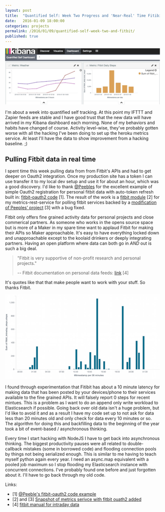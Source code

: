 ```yaml
---
layout: post
title:  "Quantified Self: Week Two Progress and 'Near-Real' Time Fitibit activity"
date:   2016-01-09 18:00:00
categories: projects
permalink: /2016/01/09/quantified-self-week-two-and-fitbit/
published: true
---
```


![Dashboard](/images/posts/2016-01-09-dash.jpg "Qantified Self Dashboard")

I'm about a week into quantified self tracking.  At this point my IFTTT and Zapier feeds are stable and I have good trust that the new data will have arrived in my Kibana dashboard each morning.  None of my behaviors and habits have changed of course.  Activity level-wise, they've probably gotten worse with all the hacking I've been doing to set up the heroku metrics service.  At least I'll have the data to show improvement from a hacking baseline.  ;)

## Pulling Fitbit data in real time

I spent time this week pulling data from from Fitbit's APIs and had to get deeper on Oauth2 integration.  Once my production site has a token I can use transfer it to my local dev setup and use it for about an hour, which was a good discovery.  I'd like to thank [@Peebles](https://github.com/peebles) for the excellent example of simple Oauth2 registration for personal fitbit data with auto-token refresh built in: [fitbit-oauth2 code](https://github.com/peebles/fitbit-oauth2) [1].  The result of the work is a [fitbit module](https://github.com/derickson/metrics-rest-service/blob/86ba54a271b93a9869be90ec5bc1538cfc5f2c67/fitbitApp.js) [2] for my metrics-rest-service for polling fitbit services  backed by a [modification of Peeples' project](https://github.com/derickson/metrics-rest-service/blob/86ba54a271b93a9869be90ec5bc1538cfc5f2c67/fitbit-oauth2/Fitbit.js) [3] with a bug fixed.

Fitbit only offers fine grained activity data for personal projects and close commerical partners.  As someone who works in the opens source space but is more of a Maker in my spare time want to applaud Fitbit for making their APIs so Maker approachable.  It's easy to have everything locked down and unapproachable except to the koolaid drinkers or deeply integrating partners.  Having an open platform where data can both go in *AND* out is such a big deal.

>"Fitbit is very supportive of non-profit research and personal projects."
>
>-- Fitbit documentation on personal data feeds: [link](https://dev.fitbit.com/docs/activity/#get-activity-intraday-time-series) [4] 

It's quotes like that that make people want to work with your stuff. So thanks Fitbit.

![Fitbit data](/images/posts/2016-01-09-steps.jpg "Intra-day data from Fitbit")

I found through experimentation that Fitibit has about a 10 minute latency for making data that has been posted by your devices/phone to their services available to the fine grained APIs.  It will falsely report 0 steps for recent mintues.  This is a problem as I want to do an append only write workload to Elasticsearch if possible.  Going back over old data isn't a huge problem, but I'd like to avoid it and as a result I have my code set up to not ask for data less than 20 minutes old and only check for data every 10 minutes or so.  The algorithm for doing this and backfilling data to the beginning of the year took a bit of event-based / asynchronous thinking.

Every time I start hacking with NodeJS I have to get back into asynchronous thinking.  The biggest productivity pauses were all related to double-callback mistakes (some in borrowed code) and flooding connection pools by things not being serialized enough.  This is similar to me having to teach myself python again every year.  I need an async.map equivalent with a pooled job maximum so I stop flooding my Elasticsearch instance with concurrent connections.  I've probably found one before and just forgotten about it.  I'll have to go back through my old code.


Links:

* [1] [@Peeble's fitbit-oauth2 code example](https://github.com/peebles/fitbit-oauth2)
* [2] and [3] [Snapshot of metrics serivce with fitbit ouath2 added](https://github.com/derickson/metrics-rest-service/tree/86ba54a271b93a9869be90ec5bc1538cfc5f2c67)
* [4] [fitbit manual for intraday data](https://dev.fitbit.com/docs/activity/#get-activity-intraday-time-series)